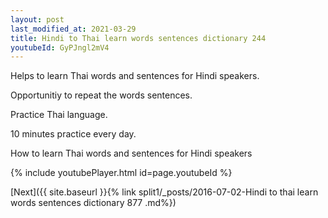 ```yaml
---
layout: post
last_modified_at: 2021-03-29
title: Hindi to Thai learn words sentences dictionary 244 
youtubeId: GyPJngl2mV4
---
```

 
 
Helps to learn Thai words and sentences for Hindi speakers.

Opportunitiy to repeat the words sentences. 

Practice Thai language. 
 
10 minutes practice every day. 
 
How to learn Thai words and sentences for Hindi speakers 
 
{% include youtubePlayer.html id=page.youtubeId %}
 
 
[Next]({{ site.baseurl }}{% link  split1/_posts/2016-07-02-Hindi to thai learn words sentences dictionary 877 .md%})
 
